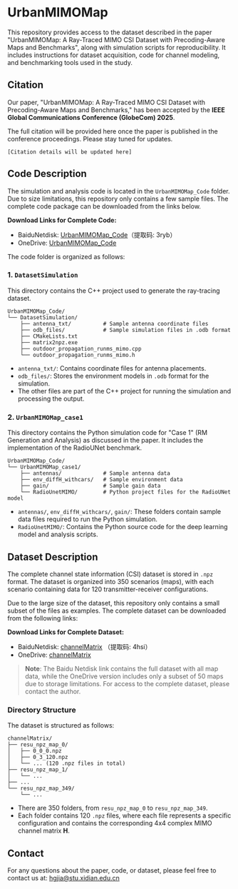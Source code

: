 # UrbanMIMOMap
This repository provides access to the dataset described in the paper "UrbanMIMOMap: A Ray-Traced MIMO CSI Dataset with Precoding-Aware Maps and Benchmarks", along with simulation scripts for reproducibility. It includes instructions for dataset acquisition, code for channel modeling, and benchmarking tools used in the study.

## Citation
Our paper, "UrbanMIMOMap: A Ray-Traced MIMO CSI Dataset with Precoding-Aware Maps and Benchmarks," has been accepted by the **IEEE Global Communications Conference (GlobeCom) 2025**.

The full citation will be provided here once the paper is published in the conference proceedings. Please stay tuned for updates.

```
[Citation details will be updated here]
```

## Code Description
The simulation and analysis code is located in the `UrbanMIMOMap_Code` folder. Due to size limitations, this repository only contains a few sample files. The complete code package can be downloaded from the links below.

**Download Links for Complete Code:**
* BaiduNetdisk: [UrbanMIMOMap_Code](https://pan.baidu.com/s/1AdYfYikXlJ7GS1RkeTfcNQ?pwd=3ryb)（提取码: 3ryb）
* OneDrive: [UrbanMIMOMap_Code](https://1drv.ms/u/c/43887b4a818e442b/ESyuStBLV8xAmxaHU2Rs2w4BpDAiZcYAz40CcGVTmL3cMA?e=DMckBR)

The code folder is organized as follows:

### 1. `DatasetSimulation`
This directory contains the C++ project used to generate the ray-tracing dataset.

```
UrbanMIMOMap_Code/
└── DatasetSimulation/
    ├── antenna_txt/          # Sample antenna coordinate files
    ├── odb_files/            # Sample simulation files in .odb format
    ├── CMakeLists.txt
    ├── matrix2npz.exe
    ├── outdoor_propagation_runms_mimo.cpp
    └── outdoor_propagation_runms_mimo.h
```
* `antenna_txt/`: Contains coordinate files for antenna placements.
* `odb_files/`: Stores the environment models in `.odb` format for the simulation.
* The other files are part of the C++ project for running the simulation and processing the output.

### 2. `UrbanMIMOMap_case1`
This directory contains the Python simulation code for "Case 1" (RM Generation and Analysis) as discussed in the paper. It includes the implementation of the RadioUNet benchmark.

```
UrbanMIMOMap_Code/
└── UrbanMIMOMap_case1/
    ├── antennas/             # Sample antenna data
    ├── env_diffH_withcars/   # Sample environment data
    ├── gain/                 # Sample gain data
    └── RadioUnetMIMO/        # Python project files for the RadioUNet model
```
* `antennas/`, `env_diffH_withcars/`, `gain/`: These folders contain sample data files required to run the Python simulation.
* `RadioUnetMIMO/`: Contains the Python source code for the deep learning model and analysis scripts.

## Dataset Description
The complete channel state information (CSI) dataset is stored in `.npz` format. The dataset is organized into 350 scenarios (maps), with each scenario containing data for 120 transmitter-receiver configurations.

Due to the large size of the dataset, this repository only contains a small subset of the files as examples. The complete dataset can be downloaded from the following links:

**Download Links for Complete Dataset:**
* BaiduNetdisk: [channelMatrix](https://pan.baidu.com/s/19CRTqui4jx-4RmwBpBHA_g?pwd=4hsi) （提取码: 4hsi）
* OneDrive: [channelMatrix](https://1drv.ms/f/c/43887b4a818e442b/EgQqpQAzudZDhYXX14xn-xsBxqPkXmkZy3DGOACPojdwFA?e=ASd60N)
> **Note**: The Baidu Netdisk link contains the full dataset with all map data, while the OneDrive version includes only a subset of 50 maps due to storage limitations. For access to the complete dataset, please contact the author.

### Directory Structure
The dataset is structured as follows:

```
channelMatrix/
├── resu_npz_map_0/
│   ├── 0_0_0.npz
│   ├── 0_3_120.npz
│   └── ... (120 .npz files in total)
├── resu_npz_map_1/
│   └── ...
├── ...
└── resu_npz_map_349/
    └── ...
```
* There are 350 folders, from `resu_npz_map_0` to `resu_npz_map_349`.
* Each folder contains 120 `.npz` files, where each file represents a specific configuration and contains the corresponding 4x4 complex MIMO channel matrix **H**.

## Contact
For any questions about the paper, code, or dataset, please feel free to contact us at: hgjia@stu.xidian.edu.cn
